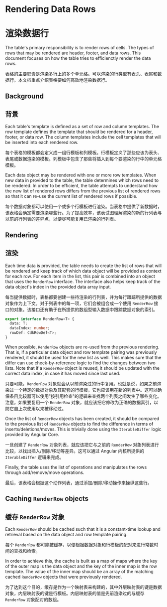 # Rendering Data Rows

# 渲染数据行

The table's primary responsibility is to render rows of cells. The types of rows that may be rendered are header,
footer, and data rows. This document focuses on how the table tries to efficienctly render the data rows.

表格的主要职责是渲染多行上的多个单元格。可以渲染的行类型有表头、表尾和数据行。本文档重点介绍表格要如何高效地渲染数据行。

## Background

## 背景

Each table's template is defined as a set of row and column templates. The row template defines the template that should
be rendered for a header, footer, or data row. The column templates include the cell templates that will be inserted
into each rendered row.

每个表格的模板都会定义成一组行模板和列模板。行模板定义了那些应该为表头、表尾或数据渲染的模板。列模板中包含了那些将插入到每个要渲染的行中的单元格模板。

Each data object may be rendered with one or more row templates. When new data in provided to the table, the table
determines which rows need to be rendered. In order to be efficient, the table attempts to understand how the new list
of rendered rows differs from the previous list of rendered rows so that it can re-use the current list of rendered rows
if possible.

每个数据对象都可以使用一个或多个行模板进行渲染。当表格中提供了新数据时，该表格会确定需要渲染哪些行。为了提高效率，该表试图理解渲染的新的行列表与以前的行列表的差异点，以便尽可能复用已渲染的行列表。

## Rendering

## 渲染

Each time data is provided, the table needs to create the list of rows that will be rendered and keep track of which
data object will be provided as context for each row. For each item in the list, this pair is combined into an object
that uses the `RenderRow` interface. The interface also helps keep track of the data object's index in the provided
data array input.

每当提供数据时，表格都要创建一些待渲染的行列表，并为每行跟踪所提供的数据对象作为上下文。对于列表中的每一项，它们会被组合成一个使用 `RenderRow` 接口的对象。该接口还有助于在所提供的数组型输入数据中跟踪数据对象的索引。

```ts
export interface RenderRow<T> {
  data: T;
  dataIndex: number;
  rowDef: CdkRowDef<T>;
}
```

When possible, `RenderRow` objects are re-used from the previous rendering. That is, if a particular data object and row
template pairing was previously rendered, it should be used for the new list as well. This makes sure that the
differ can use check-by-reference logic to find the changes between two lists. Note that if a `RenderRow` object is
reused, it should be updated with the correct data index, in case it has moved since last used.

只要可能，`RenderRow` 对象就会从以前渲染过的行中复用。也就是说，如果之前渲染过一个特定的数据对象及其配套的行模板，它也应该用在新的列表中。这可以确保条目比较器可以使用"按引用检查"的逻辑来查找两个列表之间发生了哪些变化。注意，如果要复用一个 `RenderRow` 对象，就应该把它修改为正确的数据索引，以防它自上次使用以来被移动过。

Once the list of `RenderRow` objects has been created, it should be compared to the previous list of `RenderRow`
objects to find the difference in terms of inserts/deletions/moves. This is trivially done using the `IterableDiffer`
logic provided by Angular Core.

一旦创建了 `RenderRow` 对象列表，就应该把它与之前的 `RenderRow` 对象列表进行比较，以找出插入/删除/移动等差异。这可以通过 Angular 内核所提供的 `IterableDiffer` 逻辑来完成。

Finally, the table uses the list of operations and manipulates the rows through add/remove/move operations.

最后，该表格会根据这个动作列表，通过添加/删除/移动操作来操纵这些行。

## Caching `RenderRow` objects

## 缓存 `RenderRow` 对象

Each `RenderRow` should be cached such that it is a constant-time lookup and retrieval based on the data object and
row template pairing.

每个 `RenderRow` 都可能被缓存，以便根据数据对象和行模板的配对来进行常数时间的查找和检索。

In order to achieve this, the cache is built as a map of maps where the key of the outer map is the data object and
the key of the inner map is the row template. The value of the inner map should be an array of the matching cached
`RenderRow` objects that were previously rendered.

为了达到这个目的，缓存是作为一个映射表来构建的，其中外层映射表的键是数据对象，内层映射表的键是行模板。内层映射表的值是先前渲染过的与缓存 `RenderRow` 对象配对的数组。